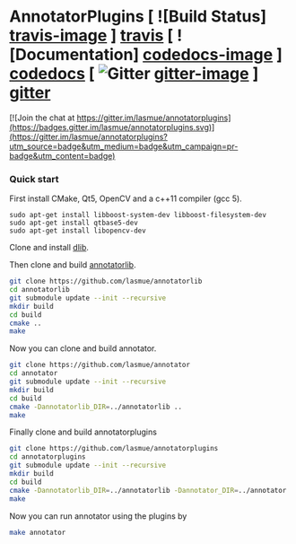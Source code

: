 # AnnotatorPlugins [ ![Build Status] [travis-image] ] [travis] [ ![Documentation] [codedocs-image] ] [codedocs] [ ![Gitter] [gitter-image] ] [gitter]

[![Join the chat at https://gitter.im/lasmue/annotatorplugins](https://badges.gitter.im/lasmue/annotatorplugins.svg)](https://gitter.im/lasmue/annotatorplugins?utm_source=badge&utm_medium=badge&utm_campaign=pr-badge&utm_content=badge)

[travis-image]: https://travis-ci.org/lasmue/annotator.png?branch=master
[travis]: http://travis-ci.org/lasmue/annotatorplugins

[codedocs-image]: https://codedocs.xyz/lasmue/annotator.svg
[codedocs]: https://codedocs.xyz/lasmue/annotatorplugins/

[gitter-image]: https://badges.gitter.im/Join%20Chat.svg
[gitter]: https://gitter.im/lasmue/annotatorplugins

### Quick start

First install CMake, Qt5, OpenCV and a c++11 compiler (gcc 5).

```
sudo apt-get install libboost-system-dev libboost-filesystem-dev
sudo apt-get install qtbase5-dev
sudo apt-get install libopencv-dev
```

Clone and install [dlib](http://dlib.net).

Then clone and build [annotatorlib](https://github.com/lasmue/annotatorlib).

```sh
git clone https://github.com/lasmue/annotatorlib
cd annotatorlib
git submodule update --init --recursive
mkdir build
cd build
cmake ..
make
```

Now you can clone and build annotator.

```sh
git clone https://github.com/lasmue/annotator
cd annotator
git submodule update --init --recursive
mkdir build
cd build
cmake -Dannotatorlib_DIR=../annotatorlib ..
make
```

Finally clone and build annotatorplugins
```sh
git clone https://github.com/lasmue/annotatorplugins
cd annotatorplugins
git submodule update --init --recursive
mkdir build
cd build
cmake -Dannotatorlib_DIR=../annotatorlib -Dannotator_DIR=../annotator ..
make
```

Now you can run annotator using the plugins by
```sh
make annotator
```
